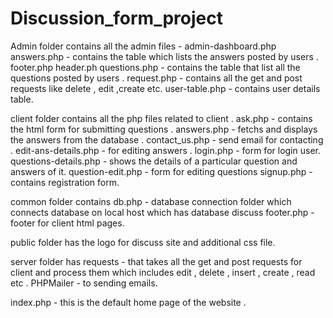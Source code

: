 # Discussion_form_project
Admin folder contains all the admin files - 
admin-dashboard.php
answers.php - contains the table which lists the answers posted by users .
footer.php
header.ph
questions.php - contains the table that list all the questions posted by users .
request.php - contains all the get and post requests like delete , edit ,create etc.
user-table.php - contains user details table.

client folder contains all the php files related to client .
ask.php - contains the html form for submitting questions .
answers.php - fetchs and displays the answers from the database .
contact_us.php - send email for contacting .
edit-ans-details.php - for editing answers .
login.php - form for login user.
questions-details.php - shows the details of a particular question and answers of it.
question-edit.php - form for editing questions
signup.php - contains registration form.

common folder contains 
db.php - database connection folder which connects database on local host which has database discuss
footer.php - footer for client html pages.

public folder has the logo for discuss site and additional css file.

server folder has 
requests - that takes all the get and post requests for client and process them which includes edit , delete , insert , create , read etc .
PHPMailer - to sending emails.

index.php - this is the default home page of the website .
